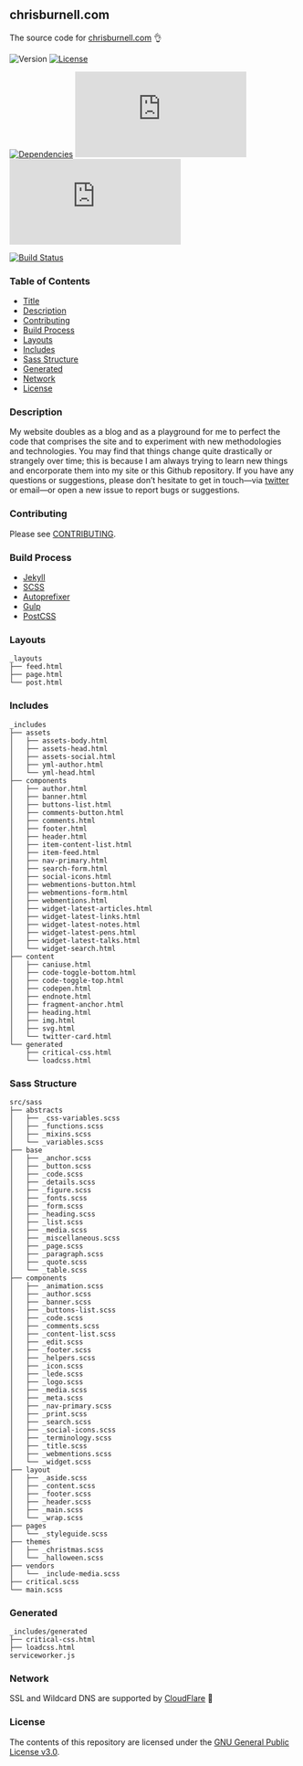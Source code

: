 ## chrisburnell.com


The source code for [chrisburnell.com](https://chrisburnell.com/) 👌

![Version](https://img.shields.io/badge/version-3.1.0-blue.svg?style=flat-square)
[![License](https://img.shields.io/badge/license-GNU_GPLv3-blue.svg?style=flat-square)](LICENSE)

[![Dependencies](https://img.shields.io/david/chrisburnell/chrisburnell.com.svg?maxAge=2592000&style=flat-square)](https://raw.githubusercontent.com/chrisburnell/chrisburnell.com/master/package.json)
[![CSS Size](http://img.badgesize.io/chrisburnell/chrisburnell.com/master/css/main.min.css?compression=gzip&style=flat-square&label=CSS&color=016fba)](https://raw.githubusercontent.com/chrisburnell/chrisburnell.com/master/css/main.min.css)
[![JS Size](http://img.badgesize.io/chrisburnell/chrisburnell.com/master/js/main.min.js?compression=gzip&style=flat-square&label=JS&color=cda741)](https://raw.githubusercontent.com/chrisburnell/chrisburnell.com/master/js/main.min.js)

[![Build Status](https://img.shields.io/travis/chrisburnell/chrisburnell.com/master.svg?style=flat-square)](https://travis-ci.org/chrisburnell/chrisburnell.com)


### Table of Contents

- [Title](#chrisburnellcom)
- [Description](#description)
- [Contributing](#contributing)
- [Build Process](#build-process)
- [Layouts](#layouts)
- [Includes](#includes)
- [Sass Structure](#sass-structure)
- [Generated](#generated)
- [Network](#network)
- [License](#license)


### Description

My website doubles as a blog and as a playground for me to perfect the code that
comprises the site and to experiment with new methodologies and technologies.
You may find that things change quite drastically or strangely over time; this
is because I am always trying to learn new things and encorporate them into my
site or this Github repository. If you have any questions or suggestions, please
don’t hesitate to get in touch—via
[twitter](https://twitter.com/iamchrisburnell) or email—or open a new issue to
report bugs or suggestions.


### Contributing

Please see [CONTRIBUTING](CONTRIBUTING.md).


### Build Process

- [Jekyll](https://jekyllrb.com)
- [SCSS](http://sass-lang.com)
- [Autoprefixer](https://github.com/ai/autoprefixer)
- [Gulp](http://gulpjs.com)
- [PostCSS](http://postcss.org/)


### Layouts

```text
_layouts
├── feed.html
├── page.html
└── post.html
```


### Includes

```text
_includes
├── assets
│   ├── assets-body.html
│   ├── assets-head.html
│   ├── assets-social.html
│   ├── yml-author.html
│   └── yml-head.html
├── components
│   ├── author.html
│   ├── banner.html
│   ├── buttons-list.html
│   ├── comments-button.html
│   ├── comments.html
│   ├── footer.html
│   ├── header.html
│   ├── item-content-list.html
│   ├── item-feed.html
│   ├── nav-primary.html
│   ├── search-form.html
│   ├── social-icons.html
│   ├── webmentions-button.html
│   ├── webmentions-form.html
│   ├── webmentions.html
│   ├── widget-latest-articles.html
│   ├── widget-latest-links.html
│   ├── widget-latest-notes.html
│   ├── widget-latest-pens.html
│   ├── widget-latest-talks.html
│   └── widget-search.html
├── content
│   ├── caniuse.html
│   ├── code-toggle-bottom.html
│   ├── code-toggle-top.html
│   ├── codepen.html
│   ├── endnote.html
│   ├── fragment-anchor.html
│   ├── heading.html
│   ├── img.html
│   ├── svg.html
│   └── twitter-card.html
└── generated
    ├── critical-css.html
    └── loadcss.html
```


### Sass Structure

```text
src/sass
├── abstracts
│   ├── _css-variables.scss
│   ├── _functions.scss
│   ├── _mixins.scss
│   └── _variables.scss
├── base
│   ├── _anchor.scss
│   ├── _button.scss
│   ├── _code.scss
│   ├── _details.scss
│   ├── _figure.scss
│   ├── _fonts.scss
│   ├── _form.scss
│   ├── _heading.scss
│   ├── _list.scss
│   ├── _media.scss
│   ├── _miscellaneous.scss
│   ├── _page.scss
│   ├── _paragraph.scss
│   ├── _quote.scss
│   └── _table.scss
├── components
│   ├── _animation.scss
│   ├── _author.scss
│   ├── _banner.scss
│   ├── _buttons-list.scss
│   ├── _code.scss
│   ├── _comments.scss
│   ├── _content-list.scss
│   ├── _edit.scss
│   ├── _footer.scss
│   ├── _helpers.scss
│   ├── _icon.scss
│   ├── _lede.scss
│   ├── _logo.scss
│   ├── _media.scss
│   ├── _meta.scss
│   ├── _nav-primary.scss
│   ├── _print.scss
│   ├── _search.scss
│   ├── _social-icons.scss
│   ├── _terminology.scss
│   ├── _title.scss
│   ├── _webmentions.scss
│   └── _widget.scss
├── layout
│   ├── _aside.scss
│   ├── _content.scss
│   ├── _footer.scss
│   ├── _header.scss
│   ├── _main.scss
│   └── _wrap.scss
├── pages
│   └── _styleguide.scss
├── themes
│   ├── _christmas.scss
│   └── _halloween.scss
├── vendors
│   └── _include-media.scss
├── critical.scss
└── main.scss
```


### Generated

```text
_includes/generated
├── critical-css.html
├── loadcss.html
serviceworker.js
```


### Network

SSL and Wildcard DNS are supported by [CloudFlare](https://www.cloudflare.com/) 🙏


### License

The contents of this repository are licensed under the [GNU General Public License v3.0](LICENSE).
